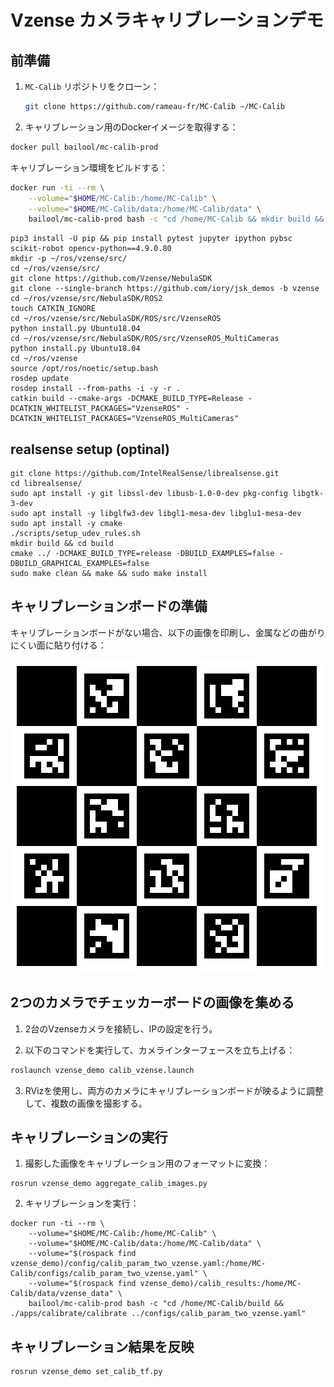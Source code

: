 # Vzense カメラキャリブレーションデモ

## 前準備

1. `MC-Calib` リポジトリをクローン：
   ```bash
   git clone https://github.com/rameau-fr/MC-Calib ~/MC-Calib
   ```

2. キャリブレーション用のDockerイメージを取得する：

```bash
docker pull bailool/mc-calib-prod
```

キャリブレーション環境をビルドする：

```bash
docker run -ti --rm \
    --volume="$HOME/MC-Calib:/home/MC-Calib" \
    --volume="$HOME/MC-Calib/data:/home/MC-Calib/data" \
    bailool/mc-calib-prod bash -c "cd /home/MC-Calib && mkdir build && cd build && cmake -DCMAKE_BUILD_TYPE=Release .. && make -j10"
```

```
pip3 install -U pip && pip install pytest jupyter ipython pybsc scikit-robot opencv-python==4.9.0.80
mkdir -p ~/ros/vzense/src/
cd ~/ros/vzense/src/
git clone https://github.com/Vzense/NebulaSDK
git clone --single-branch https://github.com/iory/jsk_demos -b vzense
cd ~/ros/vzense/src/NebulaSDK/ROS2
touch CATKIN_IGNORE
cd ~/ros/vzense/src/NebulaSDK/ROS/src/VzenseROS
python install.py Ubuntu18.04
cd ~/ros/vzense/src/NebulaSDK/ROS/src/VzenseROS_MultiCameras
python install.py Ubuntu18.04
cd ~/ros/vzense
source /opt/ros/noetic/setup.bash
rosdep update
rosdep install --from-paths -i -y -r .
catkin build --cmake-args -DCMAKE_BUILD_TYPE=Release -DCATKIN_WHITELIST_PACKAGES="VzenseROS" -DCATKIN_WHITELIST_PACKAGES="VzenseROS_MultiCameras"
```


## realsense setup (optinal)

```
git clone https://github.com/IntelRealSense/librealsense.git
cd librealsense/
sudo apt install -y git libssl-dev libusb-1.0-0-dev pkg-config libgtk-3-dev
sudo apt install -y libglfw3-dev libgl1-mesa-dev libglu1-mesa-dev
sudo apt install -y cmake
./scripts/setup_udev_rules.sh
mkdir build && cd build
cmake ../ -DCMAKE_BUILD_TYPE=release -DBUILD_EXAMPLES=false -DBUILD_GRAPHICAL_EXAMPLES=false
sudo make clean && make && sudo make install
```

## キャリブレーションボードの準備

キャリブレーションボードがない場合、以下の画像を印刷し、金属などの曲がりにくい面に貼り付ける：

![Calibration Board](./calib_board/charuco_board_000.bmp)


## 2つのカメラでチェッカーボードの画像を集める

1. 2台のVzenseカメラを接続し、IPの設定を行う。

2. 以下のコマンドを実行して、カメラインターフェースを立ち上げる：

```bash
roslaunch vzense_demo calib_vzense.launch
```

3. RVizを使用し、両方のカメラにキャリブレーションボードが映るように調整して、複数の画像を撮影する。

## キャリブレーションの実行

1. 撮影した画像をキャリブレーション用のフォーマットに変換：

```
rosrun vzense_demo aggregate_calib_images.py
```

2. キャリブレーションを実行：

```
docker run -ti --rm \
    --volume="$HOME/MC-Calib:/home/MC-Calib" \
    --volume="$HOME/MC-Calib/data:/home/MC-Calib/data" \
    --volume="$(rospack find vzense_demo)/config/calib_param_two_vzense.yaml:/home/MC-Calib/configs/calib_param_two_vzense.yaml" \
    --volume="$(rospack find vzense_demo)/calib_results:/home/MC-Calib/data/vzense_data" \
    bailool/mc-calib-prod bash -c "cd /home/MC-Calib/build && ./apps/calibrate/calibrate ../configs/calib_param_two_vzense.yaml"
```

## キャリブレーション結果を反映

```
rosrun vzense_demo set_calib_tf.py
```
